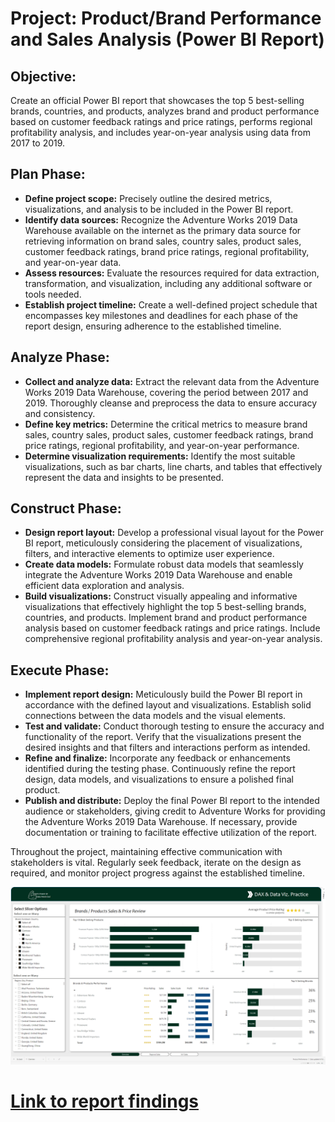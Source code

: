 # Project: Product/Brand Performance and Sales Analysis (Power BI Report)

## Objective: <br>
Create an official Power BI report that showcases the top 5 best-selling brands, countries, and products, analyzes brand and product performance based on customer feedback ratings and price ratings, performs regional profitability analysis, and includes year-on-year analysis using data from 2017 to 2019.


## Plan Phase:
- <strong>Define project scope:</strong> Precisely outline the desired metrics, visualizations, and analysis to be included in the Power BI report.
- <strong>Identify data sources:</strong> Recognize the Adventure Works 2019 Data Warehouse available on the internet as the primary data source for retrieving information on brand sales, country sales, product sales, customer feedback ratings, brand price ratings, regional profitability, and year-on-year data.
- <strong>Assess resources:</strong> Evaluate the resources required for data extraction, transformation, and visualization, including any additional software or tools needed.
- <strong>Establish project timeline:</strong> Create a well-defined project schedule that encompasses key milestones and deadlines for each phase of the report design, ensuring adherence to the established timeline.


## Analyze Phase:
- <strong>Collect and analyze data:</strong> Extract the relevant data from the Adventure Works 2019 Data Warehouse, covering the period between 2017 and 2019. Thoroughly cleanse and preprocess the data to ensure accuracy and consistency.
- <strong>Define key metrics:</strong> Determine the critical metrics to measure brand sales, country sales, product sales, customer feedback ratings, brand price ratings, regional profitability, and year-on-year performance.
- <strong>Determine visualization requirements:</strong> Identify the most suitable visualizations, such as bar charts, line charts, and tables that effectively represent the data and insights to be presented.


## Construct Phase:
- <strong>Design report layout:</strong> Develop a professional visual layout for the Power BI report, meticulously considering the placement of visualizations, filters, and interactive elements to optimize user experience.
- <strong>Create data models:</strong> Formulate robust data models that seamlessly integrate the Adventure Works 2019 Data Warehouse and enable efficient data exploration and analysis.
- <strong>Build visualizations:</strong> Construct visually appealing and informative visualizations that effectively highlight the top 5 best-selling brands, countries, and products. Implement brand and product performance analysis based on customer feedback ratings and price ratings. Include comprehensive regional profitability analysis and year-on-year analysis.


## Execute Phase:
- <strong>Implement report design:</strong> Meticulously build the Power BI report in accordance with the defined layout and visualizations. Establish solid connections between the data models and the visual elements.
- <strong>Test and validate:</strong> Conduct thorough testing to ensure the accuracy and functionality of the report. Verify that the visualizations present the desired insights and that filters and interactions perform as intended.
- <strong>Refine and finalize:</strong> Incorporate any feedback or enhancements identified during the testing phase. Continuously refine the report design, data models, and visualizations to ensure a polished final product.
- <strong>Publish and distribute:</strong> Deploy the final Power BI report to the intended audience or stakeholders, giving credit to Adventure Works for providing the Adventure Works 2019 Data Warehouse. If necessary, provide documentation or training to facilitate effective utilization of the report.


Throughout the project, maintaining effective communication with stakeholders is vital. Regularly seek feedback, iterate on the design as required, and monitor project progress against the established timeline.





![Front Page](https://github.com/dataopskenn/pbi-report-samples/blob/main/business_performance_report_2/Screenshot%20(157).png)
# [Link to report findings](https://app.powerbi.com/view?r=eyJrIjoiYzlmNzdlNDUtMTVlMi00NGI4LTllMTEtMTQ2Y2Y5NzIyMzY0IiwidCI6IjliNTk3NjNmLTc2NDktNDM0Zi1iNGJmLWRmYTg3NGU4OGY4NyJ9)
